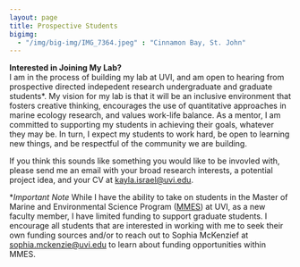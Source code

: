 ```yaml
---
layout: page
title: Prospective Students
bigimg:
  - "/img/big-img/IMG_7364.jpeg" : "Cinnamon Bay, St. John"
---
```

**Interested in Joining My Lab?**  
I am in the process of building my lab at UVI, and am open to hearing from prospective directed indepedent research undergraduate and graduate students*. My vision for my lab is that
it will be an inclusive environment that fosters creative thinking, encourages the use of quantitative approaches in 
marine ecology research, and values work-life balance. As a mentor, I am committed to supporting my students in achieving their goals, whatever they may be.
In turn, I expect my students to work hard, be open to learning new things, and be respectful of the community we are building.

If you think this sounds like something you would like to be invovled with, please send me an email with your broad research interests, a potential project idea, and your CV at kayla.israel@uvi.edu.
  
**Important Note*
While I have the ability to take on students in the Master of Marine and Environmental Science Program ([MMES](https://www.uvi.edu/academics/science-math/departments/bio-sciences/marine-envir-science/masters-marine-envir/)) at UVI, as a new faculty 
member, I have limited funding to support graduate students. I encourage all students that are interested in working with me to seek 
their own funding sources and/or to reach out to Sophia McKenzief at sophia.mckenzie@uvi.edu to learn about funding opportunities within MMES.
